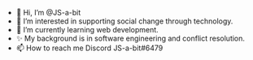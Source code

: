 - 👋 Hi, I’m @JS-a-bit
- 👀 I’m interested in supporting social change through technology.
- 🌱 I’m currently learning web development.
- ✨ My background is in software engineering and conflict resolution.
- 📫 How to reach me Discord JS-a-bit#6479

<!---
JS-a-bit/JS-a-bit is a ✨ special ✨ repository because its `README.md` (this file) appears on your GitHub profile.
You can click the Preview link to take a look at your changes.
--->
